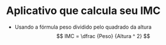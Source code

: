# Aplicativo que calcula seu IMC

 - Usando a fórmula peso dividido pelo quadrado da altura
$$ IMC = \dfrac {Peso} {Altura ^ 2} $$